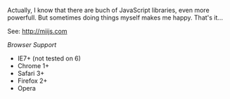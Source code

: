 Actually, I know that there are buch of JavaScript libraries, even more powerfull. But sometimes doing things myself makes me happy. That's it...

See: http://miijs.com

*Browser Support*
- IE7+ (not tested on 6)
- Chrome 1+
- Safari 3+
- Firefox 2+
- Opera
